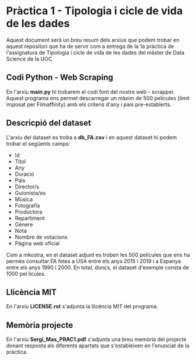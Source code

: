 # Pràctica 1 - Tipologia i cicle de vida de les dades

Aquest document serà un breu resum dels arxius que podem trobar en aquest repositori que ha de servir com a entrega de la 1a pràctica de l'assignatura de Tipologia i cicle de vida de les dades del màster de Data Science de la UOC

## Codi Python - Web Scraping

En l'arxiu **main.py** hi trobarem el codi font del nostre web - scrapper. Aquest programa ens permet descarregar un màxim de 500 pelicules (límit imposat per Filmaffinity) amb els criteris d'any i país pre-establerts.

## Descricpió del dataset

L'arxiu del dataset es troba a **db_FA.csv** i en aquest dataset hi podem trobar el següents camps:

-	Id
-	Títol
-	Any
-	Duració
-	País
-	Director/s
-	Guionista/es
-	Música
-	Fotografia
-	Productora
-	Repartiment
-	Gènere
-	Nota
-	Nombre de votacions
- Pàgina web oficial

Com a mkostra, en el dataset adjunt es troben les 500 películes que ens ha permès consultar FA fetes a USA entre els anys 2015 i 2019 i a Espanya entre els anys 1990 i 2000. En total, doncs, el dataset d'exemple consta de 1000 pel·lícules.

## Llicència MIT

En l'arxiu **LICENSE.rst** s'adjunta la llicència MIT del programa.

## Memòria projecte

En l'arxiu **Sergi_Mas_PRAC1.pdf** s'adjunta una breu memòria del projecte donant resposta als diferents apartats que s'estableixen en l'enunciat de la pràctica.
